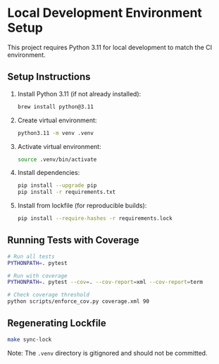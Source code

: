 # Local Development Environment Setup

This project requires Python 3.11 for local development to match the CI environment.

## Setup Instructions

1. Install Python 3.11 (if not already installed):
   ```bash
   brew install python@3.11
   ```

2. Create virtual environment:
   ```bash
   python3.11 -m venv .venv
   ```

3. Activate virtual environment:
   ```bash
   source .venv/bin/activate
   ```

4. Install dependencies:
   ```bash
   pip install --upgrade pip
   pip install -r requirements.txt
   ```

5. Install from lockfile (for reproducible builds):
   ```bash
   pip install --require-hashes -r requirements.lock
   ```

## Running Tests with Coverage

```bash
# Run all tests
PYTHONPATH=. pytest

# Run with coverage
PYTHONPATH=. pytest --cov=. --cov-report=xml --cov-report=term

# Check coverage threshold
python scripts/enforce_cov.py coverage.xml 90
```

## Regenerating Lockfile

```bash
make sync-lock
```

Note: The `.venv` directory is gitignored and should not be committed.